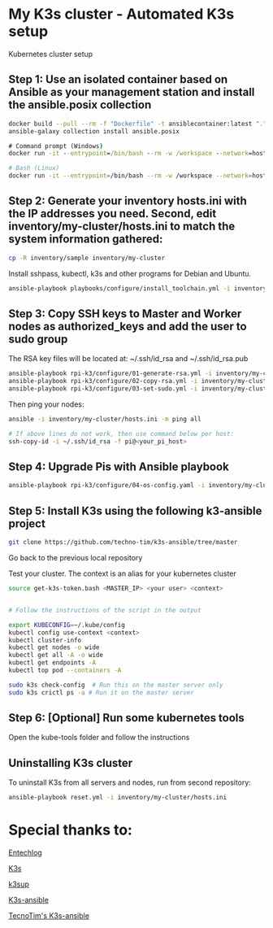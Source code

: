 # My K3s cluster - Automated K3s setup
Kubernetes cluster setup


## Step 1: Use an isolated container based on Ansible as your management station and install the ansible.posix collection

```bash
docker build --pull --rm -f "Dockerfile" -t ansiblecontainer:latest "."
ansible-galaxy collection install ansible.posix
```


```cmd
# Command prompt (Windows)
docker run -it --entrypoint=/bin/bash --rm -w /workspace --network=host -v %cd%:/workspace ansiblecontainer
```

```bash
# Bash (Linux)
docker run -it --entrypoint=/bin/bash --rm -w /workspace --network=host  -v `pwd`:/workspace ansiblecontainer
```
## Step 2: Generate your inventory hosts.ini with the IP addresses you need. Second, edit inventory/my-cluster/hosts.ini to match the system information gathered:
```bash
cp -R inventory/sample inventory/my-cluster
```
Install sshpass, kubectl, k3s and other programs for Debian and Ubuntu.
```bash
ansible-playbook playbooks/configure/install_toolchain.yml -i inventory/my-cluster/hosts.ini
```


## Step 3: Copy SSH keys to Master and Worker nodes as authorized_keys and add the user to sudo group
The RSA key files will be located at: ~/.ssh/id_rsa and ~/.ssh/id_rsa.pub
```bash
ansible-playbook rpi-k3/configure/01-generate-rsa.yml -i inventory/my-cluster/hosts.ini
ansible-playbook rpi-k3/configure/02-copy-rsa.yml -i inventory/my-cluster/hosts.ini --ask-pass  # Ignore if play "Exchange Keys between master and nodes" is failed
ansible-playbook rpi-k3/configure/03-set-sudo.yml -i inventory/my-cluster/hosts.ini --ask-pass --ask-become-pass
```


Then ping your nodes:
```bash
ansible -i inventory/my-cluster/hosts.ini -m ping all

# If above lines do not work, then use command below per host:
ssh-copy-id -i ~/.ssh/id_rsa -f pi@<your_pi_host>
```

## Step 4: Upgrade Pis with Ansible playbook
```bash
ansible-playbook rpi-k3/configure/04-os-config.yaml -i inventory/my-cluster/hosts.ini -t upgrade
```

## Step 5: Install K3s using the following k3-ansible project
```bash
git clone https://github.com/techno-tim/k3s-ansible/tree/master
```

Go back to the previous local repository

Test your cluster. The context is an alias for your kubernetes cluster
```bash
source get-k3s-token.bash <MASTER_IP> <your user> <context>


# Follow the instructions of the script in the output

export KUBECONFIG=~/.kube/config
kubectl config use-context <context>
kubectl cluster-info
kubectl get nodes -o wide
kubectl get all -A -o wide
kubectl get endpoints -A
kubectl top pod --containers -A

sudo k3s check-config  # Run this on the master server only
sudo k3s crictl ps -a # Run it on the master server
```

## Step 6: [Optional] Run some kubernetes tools 
Open the kube-tools folder and follow the instructions


## Uninstalling K3s cluster
To uninstall K3s from all servers and nodes, run from second repository:

```bash
ansible-playbook reset.yml -i inventory/my-cluster/hosts.ini
```

# Special thanks to:
[Entechlog](https://www.entechlog.com/blog/general/how-to-set-up-kubernetes-cluster-with-raspberry-pi/#prerequisite)

[K3s](https://k3s.io/)

[k3sup](https://github.com/k3s-io/k3sup)

[K3s-ansible](https://github.com/k3s-io/k3s-ansible)

[TecnoTim's K3s-ansible](https://github.com/techno-tim/k3s-ansible)